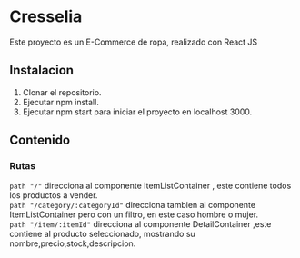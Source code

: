 # Cresselia
Este proyecto es un E-Commerce de ropa, realizado con React JS

## Instalacion
1) Clonar el repositorio.
2) Ejecutar npm install.
3) Ejecutar npm start para iniciar el proyecto en localhost 3000.

## Contenido
### Rutas
`path "/"` direcciona al componente ItemListContainer , este contiene todos los productos a vender.\
`path "/category/:categoryId"` direcciona tambien al componente ItemListContainer pero con un filtro, en este caso hombre o mujer.\
`path "/item/:itemId"` direcciona al componente DetailContainer ,este contiene al producto seleccionado, mostrando su nombre,precio,stock,descripcion.

